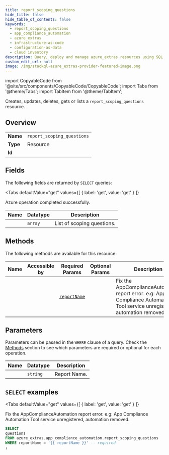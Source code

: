 ```yaml
--- 
title: report_scoping_questions
hide_title: false
hide_table_of_contents: false
keywords:
  - report_scoping_questions
  - app_compliance_automation
  - azure_extras
  - infrastructure-as-code
  - configuration-as-data
  - cloud inventory
description: Query, deploy and manage azure_extras resources using SQL
custom_edit_url: null
image: /img/stackql-azure_extras-provider-featured-image.png
---
```


import CopyableCode from '@site/src/components/CopyableCode/CopyableCode';
import Tabs from '@theme/Tabs';
import TabItem from '@theme/TabItem';

Creates, updates, deletes, gets or lists a <code>report_scoping_questions</code> resource.

## Overview
<table><tbody>
<tr><td><b>Name</b></td><td><code>report_scoping_questions</code></td></tr>
<tr><td><b>Type</b></td><td>Resource</td></tr>
<tr><td><b>Id</b></td><td><CopyableCode code="azure_extras.app_compliance_automation.report_scoping_questions" /></td></tr>
</tbody></table>

## Fields

The following fields are returned by `SELECT` queries:

<Tabs
    defaultValue="get"
    values={[
        { label: 'get', value: 'get' }
    ]}
>
<TabItem value="get">

Azure operation completed successfully.

<table>
<thead>
    <tr>
    <th>Name</th>
    <th>Datatype</th>
    <th>Description</th>
    </tr>
</thead>
<tbody>
<tr>
    <td><CopyableCode code="questions" /></td>
    <td><code>array</code></td>
    <td>List of scoping questions.</td>
</tr>
</tbody>
</table>
</TabItem>
</Tabs>

## Methods

The following methods are available for this resource:

<table>
<thead>
    <tr>
    <th>Name</th>
    <th>Accessible by</th>
    <th>Required Params</th>
    <th>Optional Params</th>
    <th>Description</th>
    </tr>
</thead>
<tbody>
<tr>
    <td><a href="#get"><CopyableCode code="get" /></a></td>
    <td><CopyableCode code="select" /></td>
    <td><a href="#parameter-reportName"><code>reportName</code></a></td>
    <td></td>
    <td>Fix the AppComplianceAutomation report error. e.g: App Compliance Automation Tool service unregistered, automation removed.</td>
</tr>
</tbody>
</table>

## Parameters

Parameters can be passed in the `WHERE` clause of a query. Check the [Methods](#methods) section to see which parameters are required or optional for each operation.

<table>
<thead>
    <tr>
    <th>Name</th>
    <th>Datatype</th>
    <th>Description</th>
    </tr>
</thead>
<tbody>
<tr id="parameter-reportName">
    <td><CopyableCode code="reportName" /></td>
    <td><code>string</code></td>
    <td>Report Name.</td>
</tr>
</tbody>
</table>

## `SELECT` examples

<Tabs
    defaultValue="get"
    values={[
        { label: 'get', value: 'get' }
    ]}
>
<TabItem value="get">

Fix the AppComplianceAutomation report error. e.g: App Compliance Automation Tool service unregistered, automation removed.

```sql
SELECT
questions
FROM azure_extras.app_compliance_automation.report_scoping_questions
WHERE reportName = '{{ reportName }}' -- required
;
```
</TabItem>
</Tabs>
